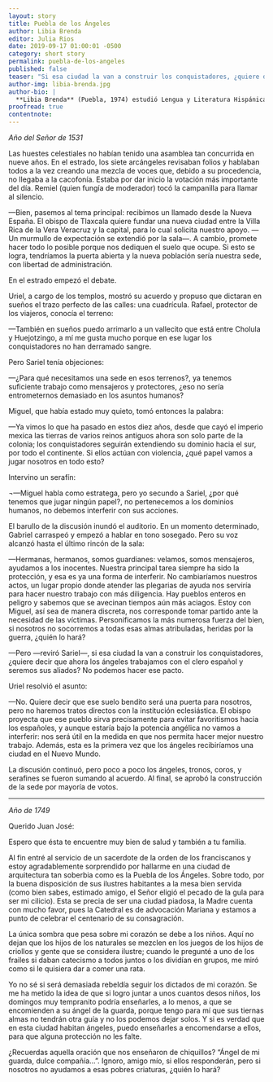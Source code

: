 ```yaml
---
layout: story
title: Puebla de los Ángeles
author: Libia Brenda
editor: Julia Rios
date: 2019-09-17 01:00:01 -0500
category: short story
permalink: puebla-de-los-angeles
published: false
teaser: "Si esa ciudad la van a construir los conquistadores, ¿quiere decir que ahora los ángeles trabajarán con el clero español y serán sus aliados?"
author-img: libia-brenda.jpg
author-bio: |
  **Libia Brenda** (Puebla, 1974) estudió Lengua y Literatura Hispánicas, trabaja haciendo libros desde hace veinte años, y escribe cuentos de corte entre fantástico e de ciencia ficción. Es Cofundadora del colectivo  Cúmulo de Tesla ([@Cumulodetesla](https://www.twitter.com/Cumulodetesla)), un agrupación basada en el trabajo ultidisciplinario que fomenta el diálogo entre arte y ciencia, con un gusto especial por la ciencia ficción. Ha publicado cuentos, reseños, y ensayos en varias revistas y antologías. También tiene una identidad secreta dedicada a la gastronomía.
proofread: true
contentnote:
---
```


_Año del Señor de 1531_

Las huestes celestiales no habían tenido una asamblea tan concurrida en nueve años. En el estrado, los siete arcángeles revisaban folios y hablaban todos a la vez creando una mezcla de voces que, debido a su procedencia, no llegaba a la cacofonía. Estaba por dar inicio la votación más importante del día. Remiel (quien fungía de moderador) tocó la campanilla para llamar al silencio.

—Bien, pasemos al tema principal: recibimos un llamado desde la Nueva España. El obispo de Tlaxcala quiere fundar una nueva ciudad entre la Villa Rica de la Vera Veracruz y la capital, para lo cual solicita nuestro apoyo. —Un murmullo de expectación se extendió por la sala—. A cambio, promete hacer todo lo posible porque nos dediquen el suelo que ocupe. Si esto se logra, tendríamos la puerta abierta y la nueva población sería nuestra sede, con libertad de administración.

En el estrado empezó el debate.

Uriel, a cargo de los templos, mostró su acuerdo y propuso que dictaran en sueños el trazo perfecto de las calles: una cuadrícula. Rafael, protector de los viajeros, conocía el terreno:

—También en sueños puedo arrimarlo a un vallecito que está entre Cholula y Huejotzingo, a mí me gusta mucho porque en ese lugar los conquistadores no han derramado sangre.

Pero Sariel tenía objeciones:

—¿Para qué necesitamos una sede en esos terrenos?, ya tenemos suficiente trabajo como mensajeros y protectores, ¿eso no sería entrometernos demasiado en los asuntos humanos?

Miguel, que había estado muy quieto, tomó entonces la palabra:

—Ya vimos lo que ha pasado en estos diez años, desde que cayó el imperio mexica las tierras de varios reinos antiguos ahora son solo parte de la colonia; los conquistadores seguirán extendiendo su dominio hacia el sur, por todo el continente. Si ellos actúan con violencia, ¿qué papel vamos a jugar nosotros en todo esto?

Intervino un serafín:

¬—Miguel habla como estratega, pero yo secundo a Sariel, ¿por qué tenemos que jugar ningún papel?, no pertenecemos a los dominios humanos, no debemos interferir con sus acciones.

El barullo de la discusión inundó el auditorio. En un momento determinado, Gabriel carraspeó y empezó a hablar en tono sosegado. Pero su voz alcanzó hasta el último rincón de la sala:

—Hermanas, hermanos, somos guardianes: velamos, somos mensajeros, ayudamos a los inocentes. Nuestra principal tarea siempre ha sido la protección, y esa es ya una forma de interferir. No cambiaríamos nuestros actos, un lugar propio donde atender las plegarias de ayuda nos serviría para hacer nuestro trabajo con más diligencia. Hay pueblos enteros en peligro y sabemos que se avecinan tiempos aún más aciagos. Estoy con Miguel, así sea de manera discreta, nos corresponde tomar partido ante la necesidad de las víctimas. Personificamos la más numerosa fuerza del bien, si nosotros no socorremos a todas esas almas atribuladas, heridas por la guerra, ¿quién lo hará?

—Pero —reviró Sariel—, si esa ciudad la van a construir los conquistadores, ¿quiere decir que ahora los ángeles trabajamos con el clero español y seremos sus aliados? No podemos hacer ese pacto.

Uriel resolvió el asunto:

—No. Quiere decir que ese suelo bendito será una puerta para nosotros, pero no haremos tratos directos con la institución eclesiástica. El obispo proyecta que ese pueblo sirva precisamente para evitar favoritismos hacia los españoles, y aunque estaría bajo la potencia angélica no vamos a interferir: nos será útil en la medida en que nos permita hacer mejor nuestro trabajo. Además, esta es la primera vez que los ángeles recibiríamos una ciudad en el Nuevo Mundo.

La discusión continuó, pero poco a poco los ángeles, tronos, coros, y serafines se fueron sumando al acuerdo. Al final, se aprobó la construcción de la sede por mayoría de votos.

----

_Año de 1749_

Querido Juan José:

Espero que ésta te encuentre muy bien de salud y también a tu familia.

Al fin entré al servicio de un sacerdote de la orden de los franciscanos y estoy agradablemente sorprendido por hallarme en una ciudad de arquitectura tan soberbia como es la Puebla de los Ángeles. Sobre todo, por la buena disposición de sus ilustres habitantes a la mesa bien servida (como bien sabes, estimado amigo, el Señor eligió el pecado de la gula para ser mi cilicio). Esta se precia de ser una ciudad piadosa, la Madre cuenta con mucho favor, pues la Catedral es de advocación Mariana y estamos a punto de celebrar el centenario de su consagración.

La única sombra que pesa sobre mi corazón se debe a los niños. Aquí no dejan que los hijos de los naturales se mezclen en los juegos de los hijos de criollos y gente que se considera ilustre; cuando le pregunté a uno de los frailes si daban catecismo a todos juntos o los dividían en grupos, me miró como si le quisiera dar a comer una rata.

Yo no sé si será demasiada rebeldía seguir los dictados de mi corazón. Se me ha metido la idea de que si logro juntar a unos cuantos desos niños, los domingos muy tempranito podría enseñarles, a lo menos, a que se encomienden a su ángel de la guarda, porque tengo para mí que sus tiernas almas no tendrán otra guía y no los podemos dejar solos. Y si es verdad que en esta ciudad habitan ángeles, puedo enseñarles a encomendarse a ellos, para que alguna protección no les falte.

¿Recuerdas aquella oración que nos enseñaron de chiquillos? “Ángel de mi guarda, dulce compañía...”. Ignoro, amigo mío, si ellos responderán, pero si nosotros no ayudamos a esas pobres criaturas, ¿quién lo hará?
